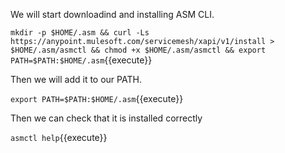 We will start downloadind and installing ASM CLI.

`mkdir -p $HOME/.asm && curl -Ls https://anypoint.mulesoft.com/servicemesh/xapi/v1/install > $HOME/.asm/asmctl && chmod +x $HOME/.asm/asmctl && export PATH=$PATH:$HOME/.asm`{{execute}}

Then we will add it to our PATH.

`export PATH=$PATH:$HOME/.asm`{{execute}}

Then we can check that it is installed correctly

`asmctl help`{{execute}}